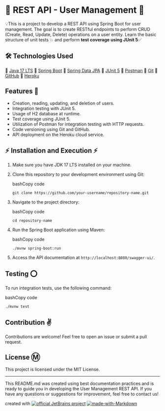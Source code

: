 # :bug: REST API - User Management :goal_net:

 :bulb:This is a project to develop a REST API using Spring Boot for user management. The goal is to create RESTful endpoints to perform CRUD (Create, Read, Update, Delete) operations on a user entity. Learn the basic structure of unit tests :boom: and perform **test coverage using JUnit 5**:white_check_mark:

## 🛠️ Technologies Used

:wrench: [Java 17 LTS](https://docs.oracle.com/en/)
:wrench: [Spring Boot](https://spring.io/projects/spring-boot)
:wrench: [Spring Data JPA](https://spring.io/projects/spring-data-jpa)
:wrench: [JUnit 5](https://junit.org/junit5/docs/current/user-guide/)
:wrench: [Postman](https://learning.postman.com/docs/introduction/overview/)
:wrench: [Git](https://git-scm.com/doc)
:wrench: [GitHub](https://docs.github.com/en)
:wrench: [Heroku](https://devcenter.heroku.com/categories/java-support)

## Features :tada:

-   Creation, reading, updating, and deletion of users.
-   Integration testing with JUnit 5.
-   Usage of H2 database at runtime.
-   Test coverage using JUnit 5.
-   Utilization of Postman for integration testing with HTTP requests.
-   Code versioning using Git and GitHub.
-   API deployment on the Heroku cloud service.

## :zap: Installation and Execution :zap:

1.  Make sure you have JDK 17 LTS installed on your machine.
    
2.  Clone this repository to your development environment using Git:
    
    bashCopy code
    
    `git clone https://github.com/your-username/repository-name.git` 
    
3.  Navigate to the project directory:
    
    bashCopy code
    
    `cd repository-name` 
    
4.  Run the Spring Boot application using Maven:
    
    bashCopy code
    
    `./mvnw spring-boot:run` 
    
5.  Access the API documentation at `http://localhost:8080/swagger-ui/`.
    

## Testing :o:

To run integration tests, use the following command:

bashCopy code

`./mvnw test` 

## Contribution :v:

Contributions are welcome! Feel free to open an issue or submit a pull request.

## License :m:

This project is licensed under the MIT License.

----------

This README.md was created using best documentation practices and is ready to guide you in developing the User Management REST API. If you have any questions or suggestions for improvement, feel free to contact us!

created with
[![official JetBrains project](http://jb.gg/badges/official.svg)](https://confluence.jetbrains.com/display/ALL/JetBrains+on+GitHub)
[![made-with-Markdown](https://img.shields.io/badge/%20Markdown-1f425f.svg)](http://commonmark.org)